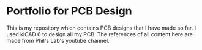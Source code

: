 # Portfolio for PCB Design
 This is my repository which contains PCB designs that I have made so far. I used kiCAD 6 to design all my PCB. The references of all content here are made from Phil's Lab's youtube channel.

